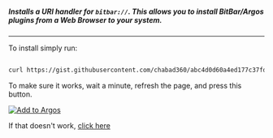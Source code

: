 ##### Installs a URI handler for `bitbar://`. This allows you to install BitBar/Argos plugins from a Web Browser to your system.
---

To install simply run:
```bash

curl https://gist.githubusercontent.com/chabad360/abc4d0d60a4ed177c37fd5b68dca9887/raw/install.sh | sudo sh

```

To make sure it works, wait a minute, refresh the page, and press this button.

[![Add to Argos](https://img.shields.io/static/v1?style=for-the-badge&logo=addthis&message=Add%20%20to%20Argos&color=green&logoColor=white&label=&link=bitbar://openPlugin?title=Cycle%20text%20and%20detail%20text&src=https://github.com/matryer/bitbar-plugins/raw/master/Tutorial%2fcycle_text_and_detail.sh)](bitbar://openPlugin?title=Cycle%20text%20and%20detail%20text&src=https://github.com/matryer/bitbar-plugins/raw/master/Tutorial%2fcycle_text_and_detail.sh)

If that doesn't work, [click here](bitbar://openPlugin?title=Cycle%20text%20and%20detail%20text&src=https://github.com/matryer/bitbar-plugins/raw/master/Tutorial%2fcycle_text_and_detail.sh)